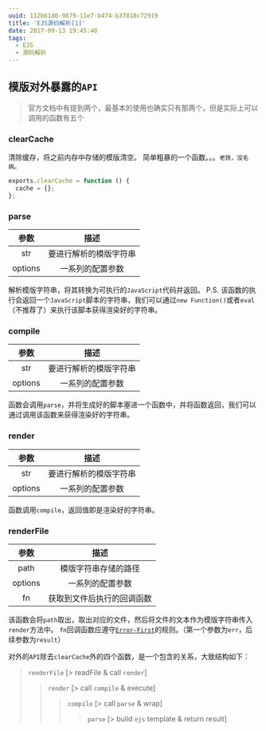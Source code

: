 ```yaml
---
uuid: 112b61d0-9879-11e7-b474-b37818c72919
title: 'EJS源码解析[1]'
date: 2017-09-13 19:45:40
tags:
  - EJS
  - 源码解析
---
```


## 模版对外暴露的`API`

> 官方文档中有提到两个，最基本的使用也确实只有那两个，但是实际上可以调用的函数有五个

### clearCache

清除缓存，将之前内存中存储的模版清空。
简单粗暴的一个函数。。。<small>老铁，没毛病。</small>
```javascript
exports.clearCache = function () {
  cache = {};
};
```

### parse

|参数|描述|
|:-:|:-:|
|str|要进行解析的模版字符串|
|options|一系列的配置参数|

解析模版字符串，将其转换为可执行的`JavaScript`代码并返回。
P.S. 该函数的执行会返回一个`JavaScript`脚本的字符串，我们可以通过`new Function()`或者`eval`（不推荐了）来执行该脚本获得渲染好的字符串。

### compile

|参数|描述|
|:-:|:-:|
|str|要进行解析的模版字符串|
|options|一系列的配置参数|

函数会调用`parse`，并将生成好的脚本塞进一个函数中，并将函数返回，我们可以通过调用该函数来获得渲染好的字符串。

### render

|参数|描述|
|:-:|:-:|
|str|要进行解析的模版字符串|
|options|一系列的配置参数|

函数调用`compile`，返回值即是渲染好的字符串。

### renderFile

|参数|描述|
|:-:|:-:|
|path|模版字符串存储的路径|
|options|一系列的配置参数|
|fn|获取到文件后执行的回调函数|

该函数会将`path`取出，取出对应的文件，然后将文件的文本作为模版字符串传入`render`方法中。
`fn`回调函数应遵守[`Error-First`](http://fredkschott.com/post/2014/03/understanding-error-first-callbacks-in-node-js/)的规则。（第一个参数为`err`，后续参数为`result`）

对外的`API`除去`clearCache`外的四个函数，是一个包含的关系，大致结构如下：

> `renderFile` [> readFile & call `render`]
>> `render` [> call `compile` & execute]
>>> `compile` [> call `parse` & wrap]
>>>> `parse` [> build `ejs` template & return result]
